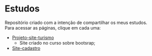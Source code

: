 # Estudos
 
Repositório criado com a intenção de compartilhar os meus estudos.  
Para acessar as páginas, clique em cada uma:  
* [Projeto-site-turismo](https://danieloliveirass.github.io/estudos/flexBox/index.html)  
  - Site criado no curso sobre bootsrap;
* [Site-cadastro](https://danieloliveirass.github.io/estudos/formulario.html)
